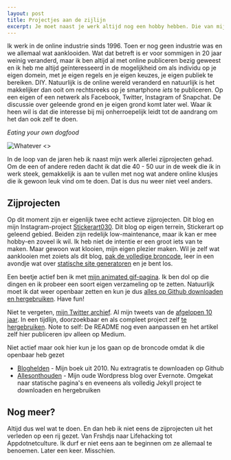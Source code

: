 ```yaml
---
layout: post
title: Projectjes aan de zijlijn
excerpt: Je moet naast je werk altijd nog een hobby hebben. Die van mij is Digitale Overdaad.
---
```


Ik werk in de online industrie sinds 1996. Toen er nog geen industrie was en we allemaal wat aanklooiden. Wat dat betreft is er voor sommigen in 20 jaar weinig veranderd, maar ik ben altijd al met online publiceren bezig geweest en ik heb me altijd geïnteresseerd in de mogelijkheid om als individu op je eigen domein, met je eigen regels en je eigen keuzes, je eigen publiek te bereiken. DIY. Natuurlijk is de online wereld veranderd en natuurlijk is het makkelijker dan ooit om rechtsreeks op je smartphone _iets_ te publiceren. Op een eigen of een netwerk als Facebook, Twitter, Instagram of Snapchat. De discussie over geleende grond en je eigen grond komt later wel. Waar ik heen wil is dat die interesse bij mij onherroepelijk leidt tot de aandrang om het dan ook zelf te doen. 

_Eating your own dogfood_

![Whatever <>](http://gifs.frankmeeuwsen.com/upset/really.gif "Whatever")

In de loop van de jaren heb ik naast mijn werk allerlei zijprojecten gehad. Om de een of andere reden dacht ik dat die 40 - 50 uur in de week die ik in werk steek, gemakkelijk is aan te vullen met nog wat andere online klusjes die ik gewoon leuk vind om te doen. Dat is dus nu weer niet veel anders. 

## Zijprojecten
Op dit moment zijn er eigenlijk twee echt actieve zijprojecten. Dit blog en mijn Instagram-project [Stickerart030](http://instagram.com/stickerart030). Dit blog op eigen terrein, Stickerart op geleend gebied. Beiden zijn redelijk low-maintenance, maar ik kan er mee hobby-en zoveel ik wil. Ik heb niet de intentie er een groot iets van te maken. Maar gewoon wat klooien, mijn eigen plezier maken.  Wil je zelf wat aanklooien met zoiets als dit blog, [pak de volledige broncode](https://github.com/frankmeeuwsen/frankmeeuwsen.github.io), leer in een avondje wat over [statische site generatoren](https://duckduckgo.com/?q=static+site+generator) en je bent los. 

Een beetje actief ben ik met [mijn animated gif-pagina](http://gifs.frankmeeuwsen.com/). Ik ben dol op die dingen en ik probeer een soort eigen verzameling op te zetten. Natuurlijk moet ik dat weer openbaar zetten en kun je dus [alles op Github downloaden en hergebruiken](https://github.com/frankmeeuwsen/gifs). Have fun!

Niet te vergeten, [mijn Twitter archief](http://twitter.frankmeeuwsen.com/). Al mijn tweets van de [afgelopen 10 jaar](https://medium.com/@frankmeeuwsen/10-jaar-en-60-000-tweets-verder-f0096aecf159#.euc6nbtxz). In een tijdlijn, doorzoekbaar en als compleet project zelf [te hergebruiken](https://github.com/frankmeeuwsen/TwitterArchive). Note to self: De README nog even aanpassen en het artikel zelf hier publiceren ipv alleen op Medium.

Niet actief maar ook hier kun je los gaan op de broncode omdat ik die openbaar heb gezet
* [Bloghelden](https://github.com/frankmeeuwsen/bloghelden) - Mijn boek uit 2010. Nu extragratis te downloaden op Github
* [Allesonthouden](https://github.com/frankmeeuwsen/allesonthouden) - Mijn oude Wordpress blog over Evernote. Omgekat naar statische pagina's en eveneens als volledig Jekyll project te downloaden en hergebruiken

## Nog meer?
Altijd dus wel wat te doen. En dan heb ik niet eens de zijprojecten uit het verleden op een rij gezet. Van Frshdjs naar Lifehacking tot Appdotnetculture. Ik durf er niet eens aan te beginnen om ze allemaal te benoemen. Later een keer. Misschien. 
